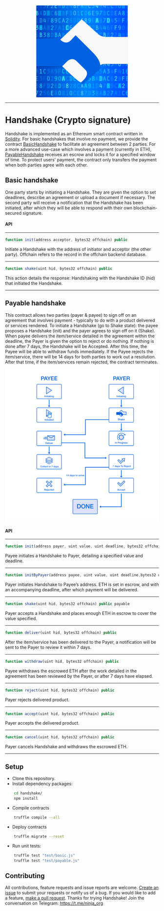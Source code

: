 <p align="center">
  <img src="https://raw.githubusercontent.com/autonomousdotai/handshake-protocol/master/logo.png">
</p>

-----------------

# Handshake (Crypto signature)

Handshake is implemented as an Ethereum smart contract written in [Solidity](https://github.com/ethereum/solidity).
For basic handshakes that involve no payment, we provide the contract [BasicHandshake](contracts/BasicHandshake.sol) to facilitate an agreement between 2 parties.
For a more advanced use-case which involves a payment (currently in ETH), [PayableHandshake](contracts/PayableHandshake.sol) receives an escrow and locks it for a specified window of time. To protect users' payment, the contract only transfers the payment when both parties agree with each other.

## Basic handshake

One party starts by initiating a Handshake. They are given the option to set deadlines, describe an agreement or upload a document if necessary. The second party will receive a notification that the Handshake has been initiated, after which they will be able to respond with their own blockchain-secured signature.

#### API

---
```javascript
function init(address acceptor, bytes32 offchain) public
```

Initiate a Handshake with the address of initiator and acceptor (the other party).
Offchain refers to the record in the offchain backend database.

---
```javascript
function shake(uint hid, bytes32 offchain) public
```

This action details the response: Handshaking with the Handshake ID (hid) that initiated the Handshake.

---
## Payable handshake

This contract allows two parties (payer & payee) to sign off on an agreement that involves payment - typically to do with a product delivered or services rendered.
To initiate a Handshake (go to Shake state): the payee proposes a Handshake (init) and the payer agrees to sign off on it (Shake).
When payee delivers the item/service detailed in the agreement within the deadline, the Payer is given the option to reject or do nothing.
If nothing is done after 7 days, the Handshake will be Accepted.
After this time, the Payee will be able to withdraw funds immediately.
If the Payee rejects the item/service, there will be 14 days for both parties to work out a resolution.
After that time, if the item/services remain rejected, the contract terminates.

<p align="center">
  <img src="https://raw.githubusercontent.com/autonomousdotai/handshake-protocol/master/flow.png">
</p>

#### API

---
```javascript
function init(address payer, uint value, uint deadline, bytes32 offchain) public
```
Payee initiates a Handshake to Payer, detailing a specified value and deadline.

---
```javascript
function initByPayer(address payee, uint value, uint deadline,bytes32 offchain) public payable
```
Payer initiates Handshake to Payee’s address.
ETH is set in escrow, and with an accompanying deadline, after which payment will be delivered.

---
```javascript
function shake(uint hid, bytes32 offchain) public payable
```
Payer accepts a Handshake and places enough ETH in escrow to cover the value specified.

---
```javascript
function deliver(uint hid, bytes32 offchain) public
```
After the item/service has been delivered to the Payer, a notification will be sent to the Payer to review it within 7 days.

---
```javascript
function withdraw(uint hid, bytes32 offchain) public
```
Payee withdraws the escrowed ETH after the work detailed in the agreement has been reviewed by the Payer, or after 7 days have elapsed.

---
```javascript
function reject(uint hid, bytes32 offchain) public
```
Payer rejects delivered product.

---
```javascript
function accept(uint hid, bytes32 offchain) public
```
Payer accepts the delivered product.

---
```javascript
function cancel(uint hid, bytes32 offchain) public
```
Payer cancels Handshake and withdraws the escrowed ETH.

---
## Setup

* Clone this repository.
* Install dependency packages:

```bash
    cd handshake/
    npm install
```

* Compile contracts

```bash
    truffle compile --all
```

* Deploy contracts

```bash
    truffle migrate --reset
```

* Run unit tests:

```bash
    truffle test "test/basic.js"
    truffle test "test/payable.js"
```

## Contributing

All contributions, feature requests and issue reports are welcome. [Create an issue](https://github.com/cryptonomous/handshake/issues) to submit your requests or notify us of a bug.
If you would like to add a feature, [make a pull request](https://github.com/cryptonomous/handshake/pulls).
Thanks for trying Handshake! Join the conversation on Telegram: https://t.me/ninja_org
